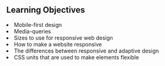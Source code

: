 <h2> Learning Objectives </h2>

<li> Mobile-first design </li>
<li> Media-queries </li>
<li> Sizes to use for responsive web design </li>
<li>How to make a website responsive </li>
<li>The differences between responsive and adaptive design </li>
<li> CSS units that are used to make elements flexible </li>
